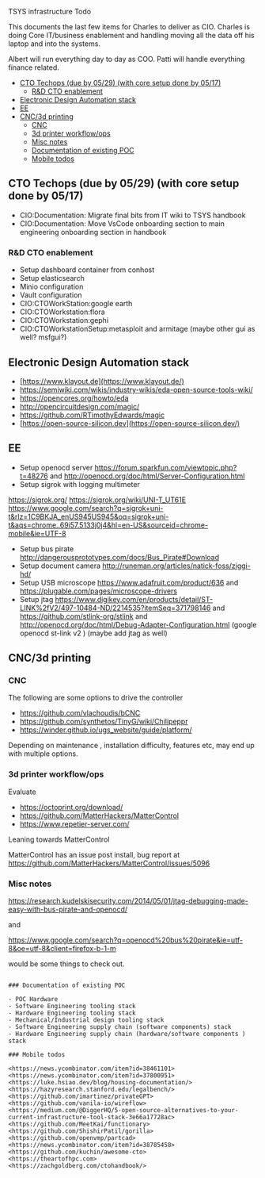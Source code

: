 TSYS infrastructure Todo

This documents the last few items for Charles to deliver as CIO. Charles is doing Core IT/business enablement and handling moving all the data off his laptop and into the systems.

Albert will run everything day to day as COO. Patti will handle everything finance related.

- [CTO Techops (due by 05/29) (with core setup done by 05/17)](#cto-techops-due-by-0529-with-core-setup-done-by-0517)
  - [R\&D CTO enablement](#rd-cto-enablement)
- [Electronic Design Automation stack](#electronic-design-automation-stack)
- [EE](#ee)
- [CNC/3d printing](#cnc3d-printing)
  - [CNC](#cnc)
  - [3d printer workflow/ops](#3d-printer-workflowops)
  - [Misc notes](#misc-notes)
  - [Documentation of existing POC](#documentation-of-existing-poc)
  - [Mobile todos](#mobile-todos)

## CTO Techops (due by 05/29) (with core setup done by 05/17)

- CIO:Documentation: Migrate final bits from IT wiki to TSYS handbook
- CIO:Documentation: Move VsCode onboarding section to main engineering onboarding section in handbook

### R&D CTO enablement

- Setup dashboard container from conhost
- Setup elasticsearch
- Minio configuration
- Vault configuration
- CIO:CTOWorkStation:google earth
- CIO:CTOWorkstation:flora
- CIO:CTOWorkstation:gephi
- CIO:CTOWorkstationSetup:metasploit and armitage (maybe other gui as well? msfgui?)

## Electronic Design Automation stack

- [https://www.klayout.de](https://www.klayout.de/)
- <https://semiwiki.com/wikis/industry-wikis/eda-open-source-tools-wiki/>
- <https://opencores.org/howto/eda>
- <http://opencircuitdesign.com/magic/>
- <https://github.com/RTimothyEdwards/magic>
- [https://open-source-silicon.dev](https://open-source-silicon.dev/)

## EE

- Setup openocd server <https://forum.sparkfun.com/viewtopic.php?t=48276> and <http://openocd.org/doc/html/Server-Configuration.html>
- Setup sigrok with logging multimeter

<https://sigrok.org/>
<https://sigrok.org/wiki/UNI-T_UT61E>
<https://www.google.com/search?q=sigrok+uni-t&rlz=1C9BKJA_enUS945US945&oq=sigrok+uni-t&aqs=chrome..69i57.5133j0j4&hl=en-US&sourceid=chrome-mobile&ie=UTF-8>

- Setup bus pirate <http://dangerousprototypes.com/docs/Bus_Pirate#Download>
- Setup document camera <http://runeman.org/articles/natick-foss/ziggi-hd/>
- Setup USB microscope <https://www.adafruit.com/product/636> and <https://plugable.com/pages/microscope-drivers>
- Setup jtag <https://www.digikey.com/en/products/detail/ST-LINK%2fV2/497-10484-ND/2214535?itemSeq=371798146> and <https://github.com/stlink-org/stlink> and <http://openocd.org/doc/html/Debug-Adapter-Configuration.html> (google openocd st-link v2 ) (maybe add jtag as well)

## CNC/3d printing

### CNC

The following are some options to drive the controller

- <https://github.com/vlachoudis/bCNC>
- <https://github.com/synthetos/TinyG/wiki/Chilipeppr>
- <https://winder.github.io/ugs_website/guide/platform/>

Depending on maintenance , installation difficulty, features etc, may end up with multiple options.

### 3d printer workflow/ops

Evaluate

- <https://octoprint.org/download/>
- <https://github.com/MatterHackers/MatterControl>
- <https://www.repetier-server.com/>

Leaning towards MatterControl

MatterControl has an issue post install, bug report at <https://github.com/MatterHackers/MatterControl/issues/5096>

### Misc notes


<https://research.kudelskisecurity.com/2014/05/01/jtag-debugging-made-easy-with-bus-pirate-and-openocd/>

and

<https://www.google.com/search?q=openocd%20bus%20pirate&ie=utf-8&oe=utf-8&client=firefox-b-1-m>

would be some things to check out.
```

### Documentation of existing POC

- POC Hardware
- Software Engineering tooling stack
- Hardware Engineering tooling stack
- Mechanical/Industrial design tooling stack
- Software Engineering supply chain (software components) stack
- Hardware Engineering supply chain (hardware/software components ) stack

### Mobile todos

<https://news.ycombinator.com/item?id=38461101>
<https://news.ycombinator.com/item?id=37800951>
<https://luke.hsiao.dev/blog/housing-documentation/>
<https://hazyresearch.stanford.edu/legalbench/>
<https://github.com/imartinez/privateGPT>
<https://github.com/vanila-io/wireflow>
<https://medium.com/@DiggerHQ/5-open-source-alternatives-to-your-current-infrastructure-tool-stack-3e66a17728ac>
<https://github.com/MeetKai/functionary>
<https://github.com/ShishirPatil/gorilla>
<https://github.com/openvmp/partcad>
<https://news.ycombinator.com/item?id=38785458>
<https://github.com/kuchin/awesome-cto>
<https://theartofhpc.com>
<https://zachgoldberg.com/ctohandbook/>
